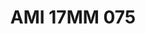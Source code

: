 ---
title: AMI 17MM 075
date: 
draft: false

# descripcion
description : Anillo de plata 925 y microcubics.

materials: Plata 925

color: 

dimensions: 17 mm diámetro

code: 05-28-1242

type: "Anillos"

categories: []

price: $5.360,00

price_eftvo: $4.560,00

# Images
# first image will be shown in the product page
images:
  # - image: "images/path_to_image"
  # La ubicacion de las imagenes es imagenes/Anillos/Anillos.Microcubic/05-28-1242-ami-17mm-075
  - image: "./images/anillos/microcubic/05-28-1242-ami-17mm-075.jpg"
---
